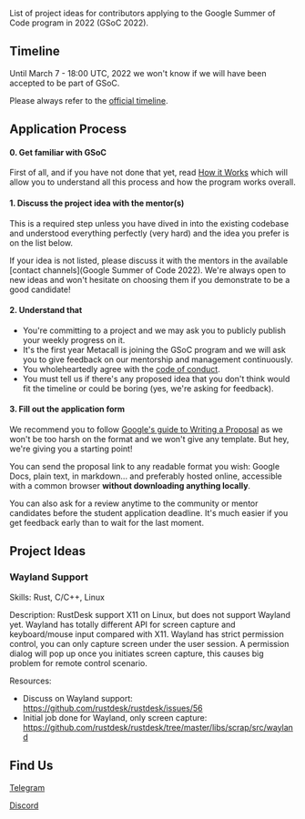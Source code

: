 List of project ideas for contributors applying to the Google Summer of Code program in 2022 (GSoC 2022).

## Timeline

Until March 7 - 18:00 UTC, 2022 we won't know if we will have been accepted to be part of GSoC.

Please always refer to the [official timeline](https://developers.google.com/open-source/gsoc/timeline). 
  
## Application Process

#### 0. Get familiar with GSoC

First of all, and if you have not done that yet, read [How it Works](https://summerofcode.withgoogle.com/how-it-works) which will allow you to understand all this process and how the program works overall.
  
#### 1. Discuss the project idea with the mentor(s)

This is a required step unless you have dived in into the existing codebase and understood everything perfectly (very hard) and the idea you prefer is on the list below.

If your idea is not listed, please discuss it with the mentors in the available [contact channels](Google Summer of Code 2022). We're always open to new ideas and won't hesitate on choosing them if you demonstrate to be a good candidate!  
  
#### 2. Understand that

- You're committing to a project and we may ask you to publicly publish your weekly progress on it.
- It's the first year Metacall is joining the GSoC program and we will ask you to give feedback on our mentorship and management continuously.
- You wholeheartedly agree with the [code of conduct](https://github.com/rustdesk/rustdesk/blob/master/CONTRIBUTING.md).
- You must tell us if there's any proposed idea that you don't think would fit the timeline or could be boring (yes, we're asking for feedback).
  
#### 3. Fill out the application form

We recommend you to follow [Google's guide to Writing a Proposal](https://google.github.io/gsocguides/student/writing-a-proposal) as we won't be too harsh on the format and we won't give any template. But hey, we're giving you a starting point!

You can send the proposal link to any readable format you wish: Google Docs, plain text, in markdown... and preferably hosted online, accessible with a common browser **without downloading anything locally**.

You can also ask for a review anytime to the community or mentor candidates before the student application deadline. It's much easier if you get feedback early than to wait for the last moment.
  

## Project Ideas

### Wayland Support

Skills: Rust, C/C++, Linux

Description:
RustDesk support X11 on Linux, but does not support Wayland yet. Wayland has totally different API for screen capture and keyboard/mouse input compared with X11. Wayland has strict permission control, you can only capture screen under the user session. A permission dialog will pop up once you initiates screen capture, this causes big problem for remote control scenario.

Resources:
 - Discuss on Wayland support: https://github.com/rustdesk/rustdesk/issues/56
 - Initial job done for Wayland, only screen capture: https://github.com/rustdesk/rustdesk/tree/master/libs/scrap/src/wayland

## Find Us

<a href="https://t.me/rustdesk1116" alt="Telegram">Telegram</a>

<a href="https://discord.com/invite/nDceKgxnkV" alt="Discord">Discord</a>

